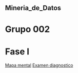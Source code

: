 ## Mineria_de_Datos
# Grupo 002


# Fase I
[Mapa mental](https://github.com/Gerardo0309/Mineria_de_Datos/blob/main/MapaMental_1_%7B1849522%7D.pdf)
[Examen diagnostico](https://github.com/Gerardo0309/Mineria_de_Datos/blob/main/Examen_1849522.pdf)
